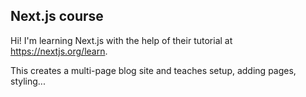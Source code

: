 ## Next.js course   

Hi! I'm learning Next.js with the help of their tutorial at https://nextjs.org/learn.

This creates a multi-page blog site and teaches setup, adding pages, styling...
